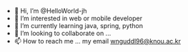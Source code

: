 - 👋 Hi, I’m @HelloWorld-jh
- 👀 I’m interested in web or mobile developer
- 🌱 I’m currently learning java, spring, python
- 💞️ I’m looking to collaborate on ...
- 📫 How to reach me ... my email wnguddl96@knou.ac.kr

<!---
HelloWorld-jh/HelloWorld-jh is a ✨ special ✨ repository because its `README.md` (this file) appears on your GitHub profile.
You can click the Preview link to take a look at your changes.
--->
